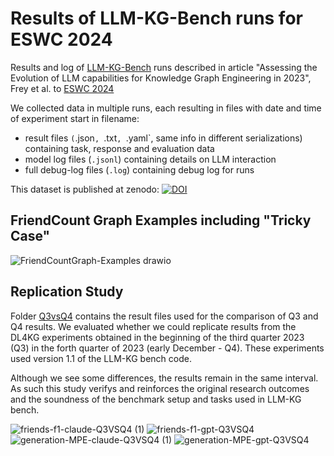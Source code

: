 # Results of LLM-KG-Bench runs for ESWC 2024

Results and log of [LLM-KG-Bench](https://github.com/AKSW/LLM-KG-Bench) runs described in article "Assessing the Evolution of LLM capabilities for
Knowledge Graph Engineering in 2023", Frey et al. to [ESWC 2024](https://2024.eswc-conferences.org)

We collected data in multiple runs, each resulting in files with date and time of experiment start in filename:
* result files `(`.json`, `.txt`, `.yaml`, same info in different serializations) containing task, response and evaluation data
* model log files (`.jsonl`) containing details on LLM interaction
* full debug-log files (`.log`) containing debug log for runs

This dataset is published at zenodo: [![DOI](https://zenodo.org/badge/DOI/10.5281/zenodo.10572907.svg)](https://doi.org/10.5281/zenodo.10572907)

## FriendCount Graph Examples including "Tricky Case"
![FriendCountGraph-Examples drawio](https://github.com/AKSW/LLM-KG-Bench-Results/assets/85931591/6319e25a-7ee6-4702-be11-b163c7402e3e)



## Replication Study
Folder [Q3vsQ4](Q3vsQ4/) contains the result files used for the comparison of Q3 and Q4 results.
We evaluated whether we could replicate results from the DL4KG experiments obtained in the beginning of the third quarter 2023 (Q3) in the forth quarter of 2023 (early December - Q4).
These experiments used version 1.1 of the LLM-KG bench code.

Although we see some differences, the results remain in the same interval. As such this study verifys and reinforces the original research outcomes and the soundness of the benchmark setup and tasks used in LLM-KG bench. 

![friends-f1-claude-Q3VSQ4 (1)](https://github.com/AKSW/LLM-KG-Bench-Results/assets/2630603/dc31c701-0f6a-4145-82d2-8bbb55066fee)
![friends-f1-gpt-Q3VSQ4](https://github.com/AKSW/LLM-KG-Bench-Results/assets/2630603/91a6113a-5c96-4c0d-a3a3-3ed27821bcea)
![generation-MPE-claude-Q3VSQ4 (1)](https://github.com/AKSW/LLM-KG-Bench-Results/assets/2630603/9eeb0e9b-0c52-49f9-a2b3-78b7998a1af4)
![generation-MPE-gpt-Q3VSQ4](https://github.com/AKSW/LLM-KG-Bench-Results/assets/2630603/b7aba90b-647f-4737-9f7a-aea2f802d3b6)


